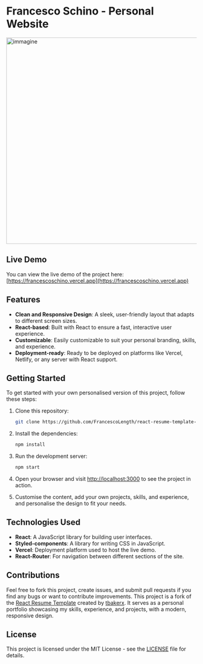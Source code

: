 # Francesco Schino - Personal Website

<img width="1341" height="546" alt="immagine" src="https://github.com/user-attachments/assets/a06975f9-0704-4361-8c4e-48fd9590ec36" />

## Live Demo

You can view the live demo of the project here: [https://francescoschino.vercel.app](https://francescoschino.vercel.app)

## Features

- **Clean and Responsive Design**: A sleek, user-friendly layout that adapts to different screen sizes.
- **React-based**: Built with React to ensure a fast, interactive user experience.
- **Customizable**: Easily customizable to suit your personal branding, skills, and experience.
- **Deployment-ready**: Ready to be deployed on platforms like Vercel, Netlify, or any server with React support.

## Getting Started

To get started with your own personalised version of this project, follow these steps:

1. Clone this repository:
    ```bash
    git clone https://github.com/FrancescoLength/react-resume-template-main
    ```

2. Install the dependencies:
    ```bash
    npm install
    ```

3. Run the development server:
    ```bash
    npm start
    ```

4. Open your browser and visit [http://localhost:3000](http://localhost:3000) to see the project in action.

5. Customise the content, add your own projects, skills, and experience, and personalise the design to fit your needs.

## Technologies Used

- **React**: A JavaScript library for building user interfaces.
- **Styled-components**: A library for writing CSS in JavaScript.
- **Vercel**: Deployment platform used to host the live demo.
- **React-Router**: For navigation between different sections of the site.

## Contributions

Feel free to fork this project, create issues, and submit pull requests if you find any bugs or want to contribute improvements.
This project is a fork of the [React Resume Template](https://github.com/tbakerx/react-resume-template) created by [tbakerx](https://github.com/tbakerx). It serves as a personal portfolio showcasing my skills, experience, and projects, with a modern, responsive design.

## License

This project is licensed under the MIT License - see the [LICENSE](LICENSE) file for details.
